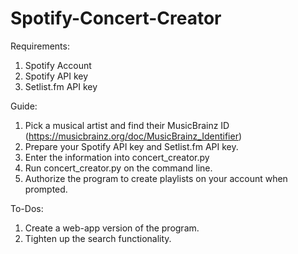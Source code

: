 # Spotify-Concert-Creator

Requirements:
1. Spotify Account
2. Spotify API key
3. Setlist.fm API key

Guide:
1. Pick a musical artist and find their MusicBrainz ID (https://musicbrainz.org/doc/MusicBrainz_Identifier)
2. Prepare your Spotify API key and Setlist.fm API key.
3. Enter the information into concert_creator.py
4. Run concert_creator.py on the command line.
5. Authorize the program to create playlists on your account when prompted.

To-Dos:
1. Create a web-app version of the program.
2. Tighten up the search functionality.
